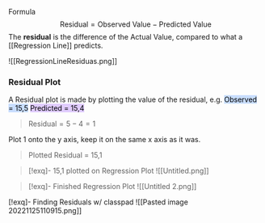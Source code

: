 Formula
$$\text{Residual} = \text{Observed Value}  - \text{Predicted Value}$$
The **residual** is the difference of the Actual Value, compared to what a [[Regression Line]] predicts.

![[RegressionLineResiduas.png]]

### Residual Plot
A Residual plot is made by plotting the value of the residual, e.g.
<mark style="background: #ADCCFFA6;">Observed = 15,5</mark> <mark style="background: #D2B3FFA6;">Predicted = 15,4</mark>
>$\text{Residual}=5-4 =1$

Plot 1 onto the y axis, keep it on the same x axis as it was.
>Plotted Residual = 15,1

>[!exq]- 15,1 plotted on Regression Plot
![[Untitled.png]]

>[!exq]- Finished Regression Plot
![[Untitled 2.png]]

[!exq]- Finding Residuals w/ classpad
![[Pasted image 20221125110915.png]]
